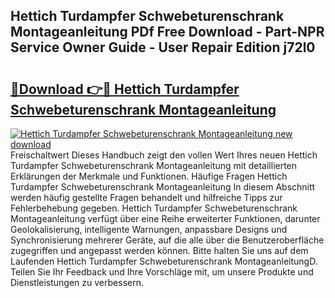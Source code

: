 ## Hettich Turdampfer Schwebeturenschrank Montageanleitung PDf Free Download - Part-NPR Service Owner Guide - User Repair Edition j72l0

# <h2><a href="http://df6xe7.blite.top/?on=Hettich+Turdampfer+Schwebeturenschrank+Montageanleitung">🔗Download 👉🔴 Hettich Turdampfer Schwebeturenschrank Montageanleitung</a></h2>

[![Hettich Turdampfer Schwebeturenschrank Montageanleitung new download](https://i.imgur.com/lujVjoI.png)](http://df6xe7.blite.top/?on=Hettich+Turdampfer+Schwebeturenschrank+Montageanleitung)
Freischaltwert Dieses Handbuch zeigt den vollen Wert Ihres neuen Hettich Turdampfer Schwebeturenschrank Montageanleitung mit detaillierten Erklärungen der Merkmale und Funktionen. Häufige Fragen Hettich Turdampfer Schwebeturenschrank Montageanleitung In diesem Abschnitt werden häufig gestellte Fragen behandelt und hilfreiche Tipps zur Fehlerbehebung gegeben. Hettich Turdampfer Schwebeturenschrank Montageanleitung verfügt über eine Reihe erweiterter Funktionen, darunter Geolokalisierung, intelligente Warnungen, anpassbare Designs und Synchronisierung mehrerer Geräte, auf die alle über die Benutzeroberfläche zugegriffen und angepasst werden können. Bitte halten Sie uns auf dem Laufenden Hettich Turdampfer Schwebeturenschrank MontageanleitungD. Teilen Sie Ihr Feedback und Ihre Vorschläge mit, um unsere Produkte und Dienstleistungen zu verbessern.
